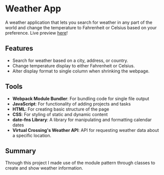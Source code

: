 # Weather App
A weather application that lets you search for weather in any part of the world and change the temperature to Fahrenheit or Celsius based on your preference. 
Live preview [here](https://tylersemel.github.io/simple-weather-app/)!

## Features
- Search for weather based on a city, address, or country.
- Change temperature display to either Fahrenheit or Celsius.
- Alter display format to single column when shrinking the webpage.

## Tools
- **Webpack Module Bundler**: For bundling code for single file output
- **JavaScript**: For functionality of adding projects and tasks
- **HTML**: For creating basic structure of the page
- **CSS**: For styling of static and dynamic content
- **date-fns Library**: A library for manipulating and formatting calendar dates
- **Virtual Crossing's Weather API**: API for requesting weather data about a specific location.

## Summary
Through this project I made use of the module pattern through classes to create and show weather information. 

  


